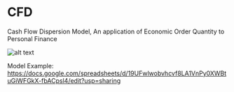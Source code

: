 # CFD
Cash Flow Dispersion Model, An application of Economic Order Quantity to Personal Finance

![alt text](https://github.com/[trevino293]/[CFD]/blob/[main]/"EOQ.jpg"?raw=true)

Model Example: https://docs.google.com/spreadsheets/d/19UFwlwobvhcvf8LA1VnPy0XWBtuGiWFGkX-fbACpsl4/edit?usp=sharing
